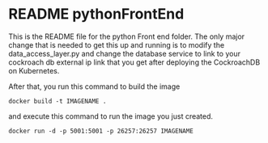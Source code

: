 # README pythonFrontEnd

This is the README file for the python Front end folder. The only major change that is needed to get this up and running
is to modify the data_access_layer.py and change the database service to link to your cockroach db external ip link that
you get after deploying the CockroachDB on Kubernetes. 

After that, you run this command to build the image

```
docker build -t IMAGENAME .
```

and execute this command to run the image you just created. 

```
docker run -d -p 5001:5001 -p 26257:26257 IMAGENAME
```

